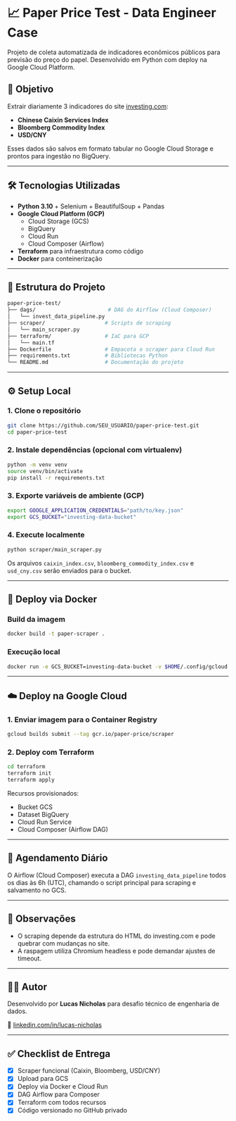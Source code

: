 # 📈 Paper Price Test - Data Engineer Case

Projeto de coleta automatizada de indicadores econômicos públicos para previsão do preço do papel. Desenvolvido em Python com deploy na Google Cloud Platform.

## 🧠 Objetivo

Extrair diariamente 3 indicadores do site [investing.com](https://br.investing.com):

- **Chinese Caixin Services Index**
- **Bloomberg Commodity Index**
- **USD/CNY**

Esses dados são salvos em formato tabular no Google Cloud Storage e prontos para ingestão no BigQuery.

---

## 🛠️ Tecnologias Utilizadas

- **Python 3.10** + Selenium + BeautifulSoup + Pandas
- **Google Cloud Platform (GCP)**
  - Cloud Storage (GCS)
  - BigQuery
  - Cloud Run
  - Cloud Composer (Airflow)
- **Terraform** para infraestrutura como código
- **Docker** para conteinerização

---

## 📂 Estrutura do Projeto

```bash
paper-price-test/
├── dags/                       # DAG do Airflow (Cloud Composer)
│   └── invest_data_pipeline.py
├── scraper/                   # Scripts de scraping
│   └── main_scraper.py
├── terraform/                 # IaC para GCP
│   └── main.tf
├── Dockerfile                 # Empacota o scraper para Cloud Run
├── requirements.txt           # Bibliotecas Python
└── README.md                  # Documentação do projeto
```

---

## ⚙️ Setup Local

### 1. Clone o repositório
```bash
git clone https://github.com/SEU_USUARIO/paper-price-test.git
cd paper-price-test
```

### 2. Instale dependências (opcional com virtualenv)
```bash
python -m venv venv
source venv/bin/activate
pip install -r requirements.txt
```

### 3. Exporte variáveis de ambiente (GCP)
```bash
export GOOGLE_APPLICATION_CREDENTIALS="path/to/key.json"
export GCS_BUCKET="investing-data-bucket"
```

### 4. Execute localmente
```bash
python scraper/main_scraper.py
```

Os arquivos `caixin_index.csv`, `bloomberg_commodity_index.csv` e `usd_cny.csv` serão enviados para o bucket.

---

## 🐳 Deploy via Docker

### Build da imagem
```bash
docker build -t paper-scraper .
```

### Execução local
```bash
docker run -e GCS_BUCKET=investing-data-bucket -v $HOME/.config/gcloud:/root/.config/gcloud paper-scraper
```

---

## ☁️ Deploy na Google Cloud

### 1. Enviar imagem para o Container Registry
```bash
gcloud builds submit --tag gcr.io/paper-price/scraper
```

### 2. Deploy com Terraform
```bash
cd terraform
terraform init
terraform apply
```

Recursos provisionados:
- Bucket GCS
- Dataset BigQuery
- Cloud Run Service
- Cloud Composer (Airflow DAG)

---

## 🛫 Agendamento Diário

O Airflow (Cloud Composer) executa a DAG `investing_data_pipeline` todos os dias às 6h (UTC), chamando o script principal para scraping e salvamento no GCS.

---

## 📌 Observações
- O scraping depende da estrutura do HTML do investing.com e pode quebrar com mudanças no site.
- A raspagem utiliza Chromium headless e pode demandar ajustes de timeout.

---

## 👨‍💻 Autor

Desenvolvido por **Lucas Nicholas** para desafio técnico de engenharia de dados.

📧 [linkedin.com/in/lucas-nicholas](https://linkedin.com/in/lucas-nicholas)

---

## ✅ Checklist de Entrega

- [x] Scraper funcional (Caixin, Bloomberg, USD/CNY)
- [x] Upload para GCS
- [x] Deploy via Docker e Cloud Run
- [x] DAG Airflow para Composer
- [x] Terraform com todos recursos
- [x] Código versionado no GitHub privado
